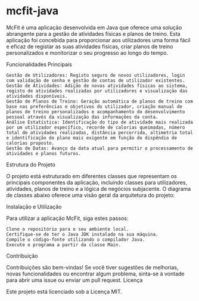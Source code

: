 # mcfit-java

McFit é uma aplicação desenvolvida em Java que oferece uma solução abrangente para a gestão de atividades físicas e planos de treino. Esta aplicação foi concebida para proporcionar aos utilizadores uma forma fácil e eficaz de registar as suas atividades físicas, criar planos de treino personalizados e monitorizar o seu progresso ao longo do tempo.

Funcionalidades Principais

    Gestão de Utilizadores: Registo seguro de novos utilizadores, login com validação de senha e gestão de contas de utilizador existentes.
    Gestão de Atividades: Adição de novas atividades físicas ao sistema, registo de atividades realizadas por utilizadores e visualização das atividades disponíveis.
    Gestão de Planos de Treino: Geração automática de planos de treino com base nas preferências e objetivos do utilizador, criação manual de planos de treino personalizados e acompanhamento do desenvolvimento pessoal através da visualização das informações da conta.
    Análise Estatística: Identificação do tipo de atividade mais realizada por um utilizador específico, recorde de calorias queimadas, número total de atividades realizadas, distância percorrida, altimetria total e identificação do plano mais exigente em função do dispêndio de calorias proposto.
    Gestão de Datas: Avanço da data atual para permitir o processamento de atividades e planos futuros.

Estrutura do Projeto

O projeto está estruturado em diferentes classes que representam os principais componentes da aplicação, incluindo classes para utilizadores, atividades, planos de treino e a lógica de negócios subjacente. O diagrama de classes abaixo oferece uma visão geral da arquitetura do projeto:

Instalação e Utilização

Para utilizar a aplicação McFit, siga estes passos:

    Clone o repositório para o seu ambiente local.
    Certifique-se de ter o Java JDK instalado na sua máquina.
    Compile o código-fonte utilizando o compilador Java.
    Execute o programa a partir da classe Main.

Contribuição

Contribuições são bem-vindas! Se você tiver sugestões de melhorias, novas funcionalidades ou encontrar algum problema, sinta-se à vontade para abrir uma issue ou enviar um pull request.
Licença

Este projeto está licenciado sob a Licença MIT.
